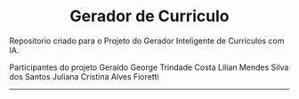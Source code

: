 <h1 align="center">Gerador de Curriculo</h1>

Repositorio criado para o Projeto do Gerador Inteligente de Currículos com IA.


Participantes do projeto
Geraldo George Trindade Costa 
Lilian Mendes Silva dos Santos 
Juliana Cristina Alves Fioretti

____________________________________________________________________________________________


